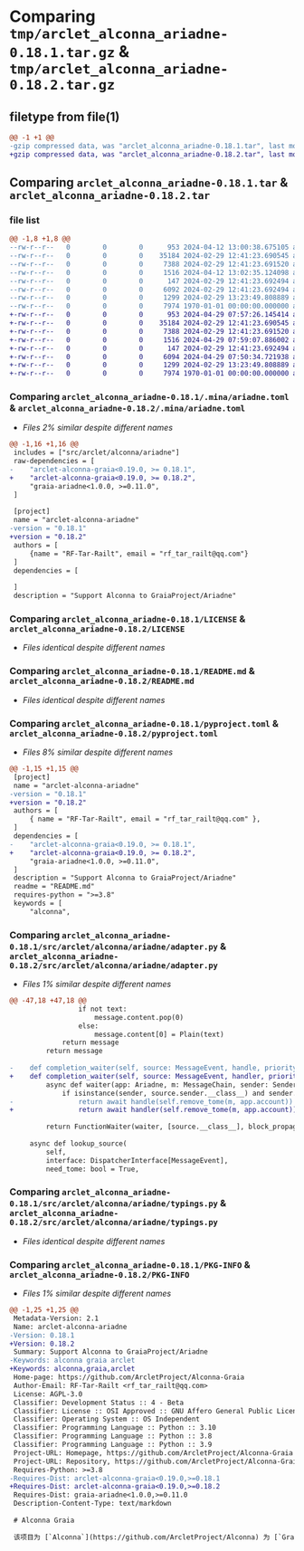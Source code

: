 # Comparing `tmp/arclet_alconna_ariadne-0.18.1.tar.gz` & `tmp/arclet_alconna_ariadne-0.18.2.tar.gz`

## filetype from file(1)

```diff
@@ -1 +1 @@
-gzip compressed data, was "arclet_alconna_ariadne-0.18.1.tar", last modified: Fri Apr 12 13:02:35 2024, max compression
+gzip compressed data, was "arclet_alconna_ariadne-0.18.2.tar", last modified: Mon Apr 29 07:59:07 2024, max compression
```

## Comparing `arclet_alconna_ariadne-0.18.1.tar` & `arclet_alconna_ariadne-0.18.2.tar`

### file list

```diff
@@ -1,8 +1,8 @@
--rw-r--r--   0        0        0      953 2024-04-12 13:00:38.675105 arclet_alconna_ariadne-0.18.1/.mina/ariadne.toml
--rw-r--r--   0        0        0    35184 2024-02-29 12:41:23.690545 arclet_alconna_ariadne-0.18.1/LICENSE
--rw-r--r--   0        0        0     7388 2024-02-29 12:41:23.691520 arclet_alconna_ariadne-0.18.1/README.md
--rw-r--r--   0        0        0     1516 2024-04-12 13:02:35.124098 arclet_alconna_ariadne-0.18.1/pyproject.toml
--rw-r--r--   0        0        0      147 2024-02-29 12:41:23.692494 arclet_alconna_ariadne-0.18.1/src/arclet/alconna/ariadne/__init__.py
--rw-r--r--   0        0        0     6092 2024-02-29 12:41:23.692494 arclet_alconna_ariadne-0.18.1/src/arclet/alconna/ariadne/adapter.py
--rw-r--r--   0        0        0     1299 2024-02-29 13:23:49.808889 arclet_alconna_ariadne-0.18.1/src/arclet/alconna/ariadne/typings.py
--rw-r--r--   0        0        0     7974 1970-01-01 00:00:00.000000 arclet_alconna_ariadne-0.18.1/PKG-INFO
+-rw-r--r--   0        0        0      953 2024-04-29 07:57:26.145414 arclet_alconna_ariadne-0.18.2/.mina/ariadne.toml
+-rw-r--r--   0        0        0    35184 2024-02-29 12:41:23.690545 arclet_alconna_ariadne-0.18.2/LICENSE
+-rw-r--r--   0        0        0     7388 2024-02-29 12:41:23.691520 arclet_alconna_ariadne-0.18.2/README.md
+-rw-r--r--   0        0        0     1516 2024-04-29 07:59:07.886002 arclet_alconna_ariadne-0.18.2/pyproject.toml
+-rw-r--r--   0        0        0      147 2024-02-29 12:41:23.692494 arclet_alconna_ariadne-0.18.2/src/arclet/alconna/ariadne/__init__.py
+-rw-r--r--   0        0        0     6094 2024-04-29 07:50:34.721938 arclet_alconna_ariadne-0.18.2/src/arclet/alconna/ariadne/adapter.py
+-rw-r--r--   0        0        0     1299 2024-02-29 13:23:49.808889 arclet_alconna_ariadne-0.18.2/src/arclet/alconna/ariadne/typings.py
+-rw-r--r--   0        0        0     7974 1970-01-01 00:00:00.000000 arclet_alconna_ariadne-0.18.2/PKG-INFO
```

### Comparing `arclet_alconna_ariadne-0.18.1/.mina/ariadne.toml` & `arclet_alconna_ariadne-0.18.2/.mina/ariadne.toml`

 * *Files 2% similar despite different names*

```diff
@@ -1,16 +1,16 @@
 includes = ["src/arclet/alconna/ariadne"]
 raw-dependencies = [
-    "arclet-alconna-graia<0.19.0, >= 0.18.1",
+    "arclet-alconna-graia<0.19.0, >= 0.18.2",
     "graia-ariadne<1.0.0, >=0.11.0",
 ]
 
 [project]
 name = "arclet-alconna-ariadne"
-version = "0.18.1"
+version = "0.18.2"
 authors = [
     {name = "RF-Tar-Railt", email = "rf_tar_railt@qq.com"}
 ]
 dependencies = [
 
 ]
 description = "Support Alconna to GraiaProject/Ariadne"
```

### Comparing `arclet_alconna_ariadne-0.18.1/LICENSE` & `arclet_alconna_ariadne-0.18.2/LICENSE`

 * *Files identical despite different names*

### Comparing `arclet_alconna_ariadne-0.18.1/README.md` & `arclet_alconna_ariadne-0.18.2/README.md`

 * *Files identical despite different names*

### Comparing `arclet_alconna_ariadne-0.18.1/pyproject.toml` & `arclet_alconna_ariadne-0.18.2/pyproject.toml`

 * *Files 8% similar despite different names*

```diff
@@ -1,15 +1,15 @@
 [project]
 name = "arclet-alconna-ariadne"
-version = "0.18.1"
+version = "0.18.2"
 authors = [
     { name = "RF-Tar-Railt", email = "rf_tar_railt@qq.com" },
 ]
 dependencies = [
-    "arclet-alconna-graia<0.19.0, >= 0.18.1",
+    "arclet-alconna-graia<0.19.0, >= 0.18.2",
     "graia-ariadne<1.0.0, >=0.11.0",
 ]
 description = "Support Alconna to GraiaProject/Ariadne"
 readme = "README.md"
 requires-python = ">=3.8"
 keywords = [
     "alconna",
```

### Comparing `arclet_alconna_ariadne-0.18.1/src/arclet/alconna/ariadne/adapter.py` & `arclet_alconna_ariadne-0.18.2/src/arclet/alconna/ariadne/adapter.py`

 * *Files 1% similar despite different names*

```diff
@@ -47,18 +47,18 @@
                 if not text:
                     message.content.pop(0)
                 else:
                     message.content[0] = Plain(text)
             return message
         return message
     
-    def completion_waiter(self, source: MessageEvent, handle, priority: int = 15) -> Waiter:
+    def completion_waiter(self, source: MessageEvent, handler, priority: int = 15) -> Waiter:
         async def waiter(app: Ariadne, m: MessageChain, sender: Sender):
             if isinstance(sender, source.sender.__class__) and sender.id == source.sender.id:
-                return await handle(self.remove_tome(m, app.account))
+                return await handler(self.remove_tome(m, app.account))
 
         return FunctionWaiter(waiter, [source.__class__], block_propagation=True, priority=priority)
 
     async def lookup_source(
         self,
         interface: DispatcherInterface[MessageEvent],
         need_tome: bool = True,
```

### Comparing `arclet_alconna_ariadne-0.18.1/src/arclet/alconna/ariadne/typings.py` & `arclet_alconna_ariadne-0.18.2/src/arclet/alconna/ariadne/typings.py`

 * *Files identical despite different names*

### Comparing `arclet_alconna_ariadne-0.18.1/PKG-INFO` & `arclet_alconna_ariadne-0.18.2/PKG-INFO`

 * *Files 1% similar despite different names*

```diff
@@ -1,25 +1,25 @@
 Metadata-Version: 2.1
 Name: arclet-alconna-ariadne
-Version: 0.18.1
+Version: 0.18.2
 Summary: Support Alconna to GraiaProject/Ariadne
-Keywords: alconna graia arclet
+Keywords: alconna,graia,arclet
 Home-page: https://github.com/ArcletProject/Alconna-Graia
 Author-Email: RF-Tar-Railt <rf_tar_railt@qq.com>
 License: AGPL-3.0
 Classifier: Development Status :: 4 - Beta
 Classifier: License :: OSI Approved :: GNU Affero General Public License v3
 Classifier: Operating System :: OS Independent
 Classifier: Programming Language :: Python :: 3.10
 Classifier: Programming Language :: Python :: 3.8
 Classifier: Programming Language :: Python :: 3.9
 Project-URL: Homepage, https://github.com/ArcletProject/Alconna-Graia
 Project-URL: Repository, https://github.com/ArcletProject/Alconna-Graia
 Requires-Python: >=3.8
-Requires-Dist: arclet-alconna-graia<0.19.0,>=0.18.1
+Requires-Dist: arclet-alconna-graia<0.19.0,>=0.18.2
 Requires-Dist: graia-ariadne<1.0.0,>=0.11.0
 Description-Content-Type: text/markdown
 
 # Alconna Graia
 
 该项目为 [`Alconna`](https://github.com/ArcletProject/Alconna) 为 [`GraiaProject`](https://github.com/GraiaProject) 下项目的内建支持
```

